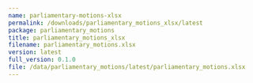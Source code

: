 ```yaml
---
name: parliamentary-motions-xlsx
permalink: /downloads/parliamentary_motions_xlsx/latest
package: parliamentary_motions
title: parliamentary_motions_xlsx
filename: parliamentary_motions.xlsx
version: latest
full_version: 0.1.0
file: /data/parliamentary_motions/latest/parliamentary_motions.xlsx
---
```

